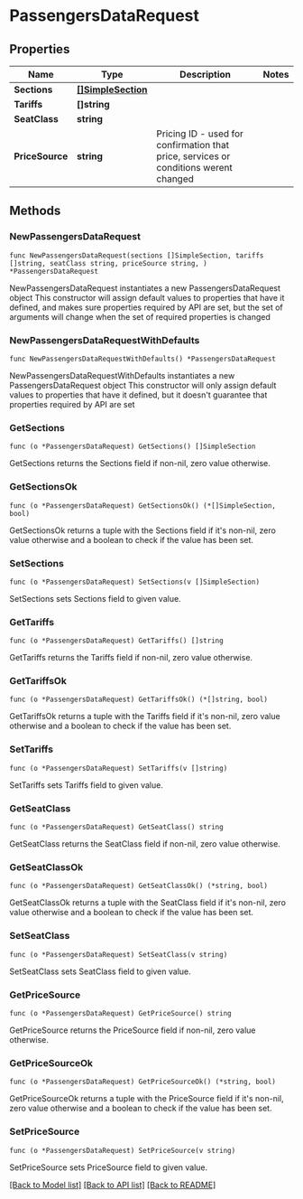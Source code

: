 # PassengersDataRequest

## Properties

Name | Type | Description | Notes
------------ | ------------- | ------------- | -------------
**Sections** | [**[]SimpleSection**](SimpleSection.md) |  | 
**Tariffs** | **[]string** |  | 
**SeatClass** | **string** |  | 
**PriceSource** | **string** | Pricing ID - used for confirmation that price, services or conditions werent changed | 

## Methods

### NewPassengersDataRequest

`func NewPassengersDataRequest(sections []SimpleSection, tariffs []string, seatClass string, priceSource string, ) *PassengersDataRequest`

NewPassengersDataRequest instantiates a new PassengersDataRequest object
This constructor will assign default values to properties that have it defined,
and makes sure properties required by API are set, but the set of arguments
will change when the set of required properties is changed

### NewPassengersDataRequestWithDefaults

`func NewPassengersDataRequestWithDefaults() *PassengersDataRequest`

NewPassengersDataRequestWithDefaults instantiates a new PassengersDataRequest object
This constructor will only assign default values to properties that have it defined,
but it doesn't guarantee that properties required by API are set

### GetSections

`func (o *PassengersDataRequest) GetSections() []SimpleSection`

GetSections returns the Sections field if non-nil, zero value otherwise.

### GetSectionsOk

`func (o *PassengersDataRequest) GetSectionsOk() (*[]SimpleSection, bool)`

GetSectionsOk returns a tuple with the Sections field if it's non-nil, zero value otherwise
and a boolean to check if the value has been set.

### SetSections

`func (o *PassengersDataRequest) SetSections(v []SimpleSection)`

SetSections sets Sections field to given value.


### GetTariffs

`func (o *PassengersDataRequest) GetTariffs() []string`

GetTariffs returns the Tariffs field if non-nil, zero value otherwise.

### GetTariffsOk

`func (o *PassengersDataRequest) GetTariffsOk() (*[]string, bool)`

GetTariffsOk returns a tuple with the Tariffs field if it's non-nil, zero value otherwise
and a boolean to check if the value has been set.

### SetTariffs

`func (o *PassengersDataRequest) SetTariffs(v []string)`

SetTariffs sets Tariffs field to given value.


### GetSeatClass

`func (o *PassengersDataRequest) GetSeatClass() string`

GetSeatClass returns the SeatClass field if non-nil, zero value otherwise.

### GetSeatClassOk

`func (o *PassengersDataRequest) GetSeatClassOk() (*string, bool)`

GetSeatClassOk returns a tuple with the SeatClass field if it's non-nil, zero value otherwise
and a boolean to check if the value has been set.

### SetSeatClass

`func (o *PassengersDataRequest) SetSeatClass(v string)`

SetSeatClass sets SeatClass field to given value.


### GetPriceSource

`func (o *PassengersDataRequest) GetPriceSource() string`

GetPriceSource returns the PriceSource field if non-nil, zero value otherwise.

### GetPriceSourceOk

`func (o *PassengersDataRequest) GetPriceSourceOk() (*string, bool)`

GetPriceSourceOk returns a tuple with the PriceSource field if it's non-nil, zero value otherwise
and a boolean to check if the value has been set.

### SetPriceSource

`func (o *PassengersDataRequest) SetPriceSource(v string)`

SetPriceSource sets PriceSource field to given value.



[[Back to Model list]](../README.md#documentation-for-models) [[Back to API list]](../README.md#documentation-for-api-endpoints) [[Back to README]](../README.md)



